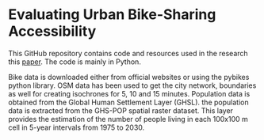 # Evaluating Urban Bike-Sharing Accessibility

This GitHub repository contains code and resources used in the research this [paper](https://papers.ssrn.com/sol3/papers.cfm?abstract_id=4853905). The code is mainly in Python. 

Bike data is downloaded either from official websites or using the pybikes python library. OSM data has been used to get the city network, boundaries as well for creating isochrones for 5, 10 and 15 minutes. Population data is obtained from the Global Human Settlement Layer (GHSL).  the population data is extracted from the GHS-POP spatial raster dataset. This layer provides the estimation of the number of people living in each 100x100 m cell in 5-year intervals from 1975 to 2030.
